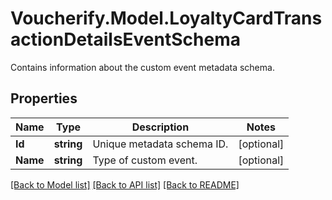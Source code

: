 # Voucherify.Model.LoyaltyCardTransactionDetailsEventSchema
Contains information about the custom event metadata schema.

## Properties

Name | Type | Description | Notes
------------ | ------------- | ------------- | -------------
**Id** | **string** | Unique metadata schema ID. | [optional] 
**Name** | **string** | Type of custom event. | [optional] 

[[Back to Model list]](../README.md#documentation-for-models) [[Back to API list]](../README.md#documentation-for-api-endpoints) [[Back to README]](../README.md)

